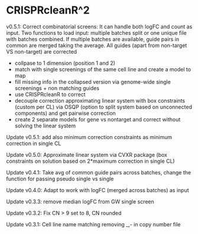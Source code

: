 # CRISPRcleanR^2

v0.5.1: Correct combinatorial screens:
It can handle both logFC and count as input. Two functions to load input: multiple batches split or one unique file with batches combined.
If multiple batches are available, guide pairs in common are merged taking the average.
All guides (apart from non-target VS non-target) are corrected
- collpase to 1 dimension (position 1 and 2)
- match with single screenings of the same cell line and create a model to map
- fill missing info in the collapsed version via genome-wide single screenings + non matching guides
- use CRISPRcleanR to correct
- decouple correction approximating linear system with box constraints (custom per CL) via OSQP (option to split system based on unconnected components) and get pairwise correction
- create 2 separate models for gene vs nontarget and correct without solving the linear system

Update v0.5.1: add also minimum correction constraints as minimum correction in single CL 

Update v0.5.0: Approximate linear system via CVXR package (box constraints on solution based on 2*maximum correction in single CL)

Update v0.4.1: Take avg of common guide pairs across batches, change the function for passing pseudo single vs single

Update v0.4.0: Adapt to work with logFC (merged across batches) as input

Update v0.3.3: remove median logFC from GW single screen

Update v0.3.2: Fix CN > 9 set to 8, CN rounded

Update v0.3.1: Cell line name matching removing \_,\- in copy number file